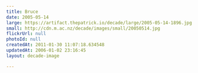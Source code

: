 ```yaml
---
title: Bruce
date: 2005-05-14
large: https://artifact.thepatrick.io/decade/large/2005-05-14-1896.jpg
small: http://cdn.m.ac.nz/decade/images/small/20050514.jpg
flickrUrl: null
photoId: null
createdAt: 2011-01-30 11:07:18.634548
updatedAt: 2006-01-02 23:16:45
layout: decade-image

---
```


